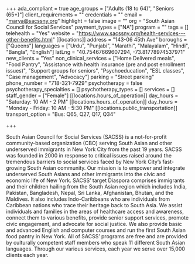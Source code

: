 +++
ada_compliant = true
age_groups = ["Adults (18 to 64)", "Seniors (65+)"]
client_requirements = ""
credentials = ""
email = "marya@sacssny.org"
highlight = false
image = ""
org = "South Asian Council for Social Services"
payment_types = ["NA"]
program = ""
tags = []
telehealth = "Yes"
website = "https://www.sacssny.org/health-services---other-benefits.html"
[[locations]]
address = "143-06 45th Ave"
boroughs = ["Queens"]
languages = ["Urdu", "Punjabi", "Marathi", "Malayalam", "Hindi", "Bangla", "English"]
latLng = "40.75467669607294, -73.81778974537971"
new_clients = "Yes"
non_clinical_services = ["Home Delivered meals", "Food Pantry", "Assistance with health insurance (pre and post enrollment issues)", "Support groups for seniors", "Psychoeducation", "ESL classes", "Case management", "Advocacy"]
parking = "Street parking"
phone_number = "718-321-7929"
psychotherapy = false
psychotherapy_specialties = []
psychotherapy_types = []
services = []
staff_gender = ["Female"]
[[locations.hours_of_operation]]
day_hours = "Saturday: 10 AM - 2 PM"
[[locations.hours_of_operation]]
day_hours = "Monday - Friday: 10 AM - 5:30 PM"
[[locations.public_transportation]]
transport_option = "Bus: Q65, Q27, Q17, Q34"

+++

South Asian Council for Social Services (SACSS) is a not-for-profit community-based organization (CBO) serving South Asian and other underserved immigrants in New York City from the past 19 years. SACSS was founded in 2000 in response to critical issues raised around the tremendous barriers to social services faced by New York City’s fast-growing South Asian community. Our mission is to empower and integrate underserved South Asians and other immigrants into the civic and economic life of New York. SACSS’ target Diaspora comprises immigrants and their children hailing from the South Asian region which includes India, Pakistan, Bangladesh, Nepal, Sri Lanka, Afghanistan, Bhutan, and the Maldives. It also includes Indo-Caribbeans who are individuals from Caribbean nations who trace their heritage back to South Asia. We assist individuals and families in the areas of healthcare access and awareness, connect them to various benefits, provide senior support services, promote civic engagement, and advocate for social justice. We also provide basic and advanced English and computer courses and run the first South Asian food pantry in New York. All of SACSS’ programs are free and are provided by culturally competent staff members who speak 11 different South Asian languages. Through our various services, each year we serve over 15,000 clients each year.
